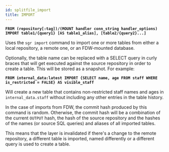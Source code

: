 ```yaml
---
id: splitfile_import
title: IMPORT 
---
```


**`FROM (repository[:tag])/(MOUNT handler conn_string handler_options)
    IMPORT table1/{query1} [AS table1_alias], [table2/{query2}...]`**

Uses the `sgr import` command to import one or more tables from
either a local repository, a remote one, or an FDW-mounted database.

Optionally, the table name can be replaced with a SELECT query in curly
braces that will get executed against the source repository in order to
create a table. This will be stored as a snapshot. For example:

**`FROM internal_data:latest IMPORT {SELECT name, age FROM staff WHERE is_restricted = FALSE} AS visible_staff`**

Will create a new table that contains non-restricted staff names and
ages in `internal_data.staff` without including any other entries in
the table history.

In the case of imports from FDW, the commit hash produced by this
command is random. Otherwise, the commit hash will be a combination
of the current `OUTPUT` hash, the hash of the source repository and
the hashes of the names (or source SQL queries) and aliases of all
imported tables.

This means that the layer is invalidated if there's a
change to the remote repository, a different table is imported, named differently
or a different query is used to create a table. 
